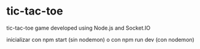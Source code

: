 # tic-tac-toe
tic-tac-toe game developed using Node.js and Socket.IO

inicializar con npm start (sin nodemon) o con npm run dev (con nodemon)
